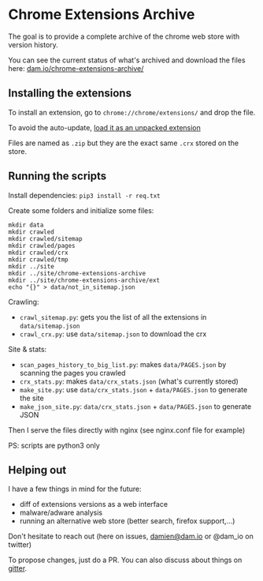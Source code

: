 
# Chrome Extensions Archive

The goal is to provide a complete archive of the chrome web store with version
history.

You can see the current status of what's archived and download the files here:
[dam.io/chrome-extensions-archive/](http://dam.io/chrome-extensions-archive/)

## Installing the extensions

To install an extension, go to `chrome://chrome/extensions/` and drop the file.

To avoid the auto-update, [load it as an unpacked extension](http://stackoverflow.com/a/24577660/1075195)

Files are named as `.zip` but they are the exact same `.crx` stored on the store.

## Running the scripts

Install dependencies: `pip3 install -r req.txt`

Create some folders and initialize some files:

```
mkdir data
mkdir crawled
mkdir crawled/sitemap
mkdir crawled/pages
mkdir crawled/crx
mkdir crawled/tmp
mkdir ../site
mkdir ../site/chrome-extensions-archive
mkdir ../site/chrome-extensions-archive/ext
echo "{}" > data/not_in_sitemap.json
```

Crawling:

- `crawl_sitemap.py`: gets you the list of all the extensions in `data/sitemap.json`
- `crawl_crx.py`: use `data/sitemap.json` to download the crx

Site & stats:

- `scan_pages_history_to_big_list.py`: makes `data/PAGES.json` by scanning the pages
you crawled
- `crx_stats.py`: makes `data/crx_stats.json` (what's currently stored)
- `make_site.py`: use `data/crx_stats.json` + `data/PAGES.json` to generate the site
- `make_json_site.py`: `data/crx_stats.json` + `data/PAGES.json` to generate JSON

Then I serve the files directly with nginx (see nginx.conf file for example)

PS: scripts are python3 only

## Helping out

I have a few things in mind for the future:

- diff of extensions versions as a web interface
- malware/adware analysis
- running an alternative web store (better search, firefox support,...)

Don't hesitate to reach out (here on issues, damien@dam.io or @dam_io on twitter)

To propose changes, just do a PR. You can also discuss about things on [gitter](https://gitter.im/mdamien/chrome-extensions-archive).
